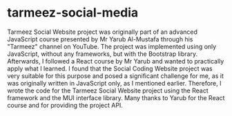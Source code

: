 # tarmeez-social-media
Tarmeez Social Website project was originally part of an advanced JavaScript course presented by Mr Yarub Al-Mustafa through his "Tarmeez" channel on YouTube. The project was implemented using only JavaScript, without any frameworks, but with the Bootstrap library. Afterwards, I followed a React course by Mr Yarub and wanted to practically apply what I learned. I found that the Social Coding Website project was very suitable for this purpose and posed a significant challenge for me, as it was originally written in JavaScript only, as I mentioned earlier. Therefore, I wrote the code for the Tarmeez Social Website project using the React framework and the MUI interface library. Many thanks to Yarub for the React course and for providing the project API.
